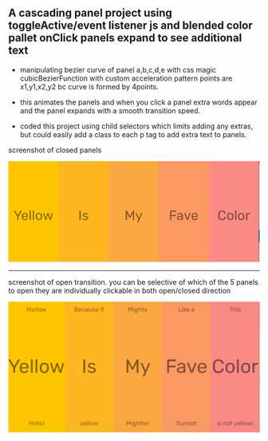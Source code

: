 A cascading panel project using toggleActive/event listener js
      and blended color pallet onClick panels expand to see additional text
---

- manipulating bezier curve of panel a,b,c,d,e with css magic cubicBezierFunction
    with custom acceleration pattern points are x1,y1,x2,y2 bc curve is formed by 4points.

- this animates the panels and when you click a panel extra words appear and the panel expands with a smooth transition speed.

- coded this project using child selectors which limits adding any extras, but could easily add a class to each p tag to add extra text to panels.

screenshot of closed panels

![title](jobCapture1.PNG)

---
screenshot of open transition.
you can be selective of which of the 5 panels to open they are individually clickable in both open/closed direction

![title](jobCapture2.PNG)